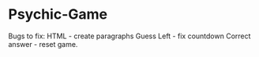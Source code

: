 # Psychic-Game

Bugs to fix: 
HTML - create paragraphs
Guess Left - fix countdown
Correct answer - reset game. 
